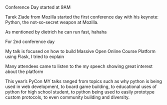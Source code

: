 Conference Day started at 9AM

Tarek Ziade from Mozilla started the first conference day with his keynote: Python, the not-so-secret weapon at Mozilla.

As mentioned by dietrich he can run fast, hahaha


For 2nd conference day 

My talk is focused on how to build Massive Open Online Course Platform using Flask, I tried to explain

Many attendees came to listen to the my speech showing great interest about the platform

This year’s PyCon MY talks ranged from topics such as why python is being used in web development, to board game building, to educational uses of python for high school student, to python being used to easily prototype custom protocols, to even community building and diversity.

